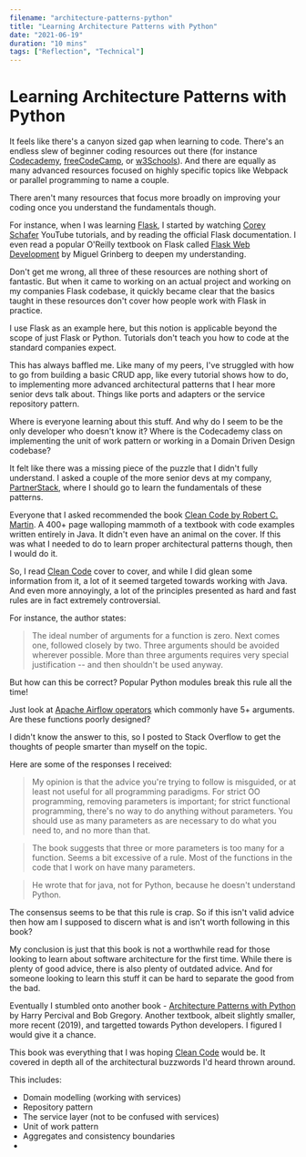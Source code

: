 ```yaml
---
filename: "architecture-patterns-python"
title: "Learning Architecture Patterns with Python"
date: "2021-06-19"
duration: "10 mins"
tags: ["Reflection", "Technical"]
---
```


# Learning Architecture Patterns with Python

It feels like there's a canyon sized gap when learning to code. There's an endless slew of beginner coding resources out there (for instance [Codecademy](https://www.codecademy.com/), [freeCodeCamp](https://www.freecodecamp.org/), or [w3Schools](https://www.w3schools.com/)). And there are equally as many advanced resources focused on highly specific topics like Webpack or parallel programming to name a couple.

There aren't many resources that focus more broadly on improving your coding once you understand the fundamentals though.

For instance, when I was learning [Flask](https://flask.palletsprojects.com/en/2.0.x/), I started by watching [Corey Schafer](https://www.youtube.com/c/Coreyms/featured) YouTube tutorials, and by reading the official Flask documentation. I even read a popular O'Reilly textbook on Flask called [Flask Web Development](https://flaskbook.com/) by Miguel Grinberg to deepen my understanding.

Don't get me wrong, all three of these resources are nothing short of fantastic. But when it came to working on an actual project and working on my companies Flask codebase, it quickly became clear that the basics taught in these resources don't cover how people work with Flask in practice.

I use Flask as an example here, but this notion is applicable beyond the scope of just Flask or Python. Tutorials don't teach you how to code at the standard  companies expect.

This has always baffled me. Like many of my peers, I've struggled with how to go from building a basic CRUD app, like every tutorial shows how to do, to implementing more advanced architectural patterns that I hear more senior devs talk about. Things like ports and adapters or the service repository pattern.

Where is everyone learning about this stuff. And why do I seem to be the only developer who doesn't know it? Where is the Codecademy class on implementing the unit of work pattern or working in a Domain Driven Design codebase?

It felt like there was a missing piece of the puzzle that I didn't fully understand. I asked a couple of the more senior devs at my company, [PartnerStack](https://www.partnerstack.com/), where I should go to learn the fundamentals of these patterns.

Everyone that I asked recommended the book [Clean Code by Robert C. Martin](https://www.oreilly.com/library/view/clean-code-a/9780136083238/). A 400+ page walloping mammoth of a textbook with code examples written entirely in Java. It didn't even have an animal on the cover. If this was what I needed to do to learn proper architectural patterns though, then I would do it.

So, I read <u>Clean Code</u> cover to cover, and while I did glean some information from it, a lot of it seemed targeted towards working with Java. And even more annoyingly, a lot of the principles presented as hard and fast rules are in fact extremely controversial.

For instance, the author states:

> The ideal number of arguments for a function is zero. Next comes one, followed closely by two. Three arguments should be avoided wherever possible. More than three arguments requires very special justification -- and then shouldn't be used anyway.

But how can this be correct? Popular Python modules break this rule all the time!

Just look at [Apache Airflow operators](https://airflow.apache.org/docs/apache-airflow/stable/howto/operator/python.html) which commonly have 5+ arguments. Are these functions poorly designed?

I didn't know the answer to this, so I posted to Stack Overflow to get the thoughts of people smarter than myself on the topic.

Here are some of the responses I received:

> My opinion is that the advice you're trying to follow is misguided, or at least not useful for all programming paradigms. For strict OO programming, removing parameters is important; for strict functional programming, there's no way to do anything without parameters. You should use as many parameters as are necessary to do what you need to, and no more than that.

> The book suggests that three or more parameters is too many for a function. Seems a bit excessive of a rule. Most of the functions in the code that I work on have many parameters.

> He wrote that for java, not for Python, because he doesn't understand Python.

The consensus seems to be that this rule is crap. So if this isn't valid advice then how am I supposed to discern what is and isn't worth following in this book?

My conclusion is just that this book is not a worthwhile read for those looking to learn about software architecture for the first time. While there is plenty of good advice, there is also plenty of outdated advice. And for someone looking to learn this stuff it can be hard to separate the good from the bad.

Eventually I stumbled onto another book - [Architecture Patterns with Python](https://www.oreilly.com/library/view/architecture-patterns-with/9781492052197/) by Harry Percival and Bob Gregory. Another textbook, albeit slightly smaller, more recent (2019), and targetted towards Python developers. I figured I would give it a chance.

This book was everything that I was hoping <u>Clean Code</u> would be. It covered in depth all of the architectural buzzwords I'd heard thrown around.

This includes:

- Domain modelling (working with services)
- Repository pattern
- The service layer (not to be confused with services)
- Unit of work pattern
- Aggregates and consistency boundaries
-